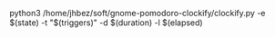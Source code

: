 python3 /home/jhbez/soft/gnome-pomodoro-clockify/clockify.py -e $(state) -t "$(triggers)" -d $(duration) -l $(elapsed)
